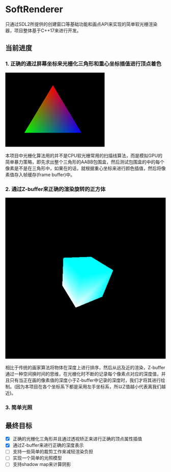 # SoftRenderer
只通过SDL2所提供的创建窗口等基础功能和画点API来实现的简单软光栅渲染器，项目整体基于C++17来进行开发。
## 当前进度
  ### 1. 正确的通过屏幕坐标来光栅化三角形和重心坐标插值进行顶点着色
  ![](/asset/Triangle.png)
  
  本项目中光栅化算法用的并不是CPU软光栅常用的扫描线算法，而是模拟GPU的简单暴力策略，即先求出整个三角形的AABB包围盒，然后测试包围盒的中的每个像素是不是在三角形中，如果在的话，就根据重心坐标来进行颜色插值，然后将像素值存入帧缓存(frame buffer)中。

  ### 2. 通过Z-buffer来正确的渲染旋转的正方体
  ![](/asset/depth_buffer.gif)
  
  相比于传统的画家算法将物体在深度上进行排序，然后从远及近的渲染，Z-buffer通过一种空间换时间的思维，在光栅化时不断的记录每个像素点对应的深度值，并且只有当正在画的像素值的深度小于Z-buffer中记录的深度时，我们才将其进行绘制。(因为本项目在各个坐标系下都是采用左手坐标系，所以Z值越小代表离我们越近)。

  ### 3. 简单光照

## 最终目标
- [x] 正确的光栅化三角形并且通过透视矫正来进行正确的顶点属性插值
- [x] 通过Z-buffer来进行正确的深度表示
- [ ] 支持一些简单的裁剪工作来减轻渲染负担
- [ ] 实现一个简单的光照模型
- [ ] 支持shadow map来计算阴影
